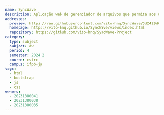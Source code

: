 ```yaml
---
name: SyncWave
description: Aplicação web de gerenciador de arquivos que permita aos usuários armazenar e compartilhar arquivos de maneira segura, com pastas privadas e uma área de compartilhamento em grupo.
addresses:
  preview: https://raw.githubusercontent.com/vito-hnq/SyncWave/0d2429d02e2d9d6f56678aefbf29796d1f2d2792/src/models/preview.png
  homepage: https://vito-hnq.github.io/SyncWave/views/index.html
  repository: https://github.com/vito-hnq/SyncWave-Project
category:
  type: subject
  subject: dw
  period: 4
  semester: 2024.2
  course: cstrc
  campus: ifpb-jp
tags:
  - html
  - bootstrap
  - js
  - css
owners:
  - 20231380041
  - 20231380038
  - 20231380035
---
```

